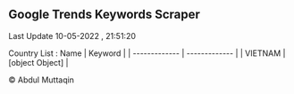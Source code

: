 

## Google Trends Keywords Scraper 
 
Last Update 10-05-2022 , 21:51:20

Country List :
 Name  | Keyword |
| ------------- | ------------- |
| VIETNAM | [object Object] |



© Abdul Muttaqin 
